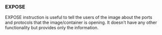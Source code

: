 ### EXPOSE 

EXPOSE instruction is useful to tell the users of the image about the ports and protocols that the image/container is opening. It doesn't have any other functionality but provides only the information.